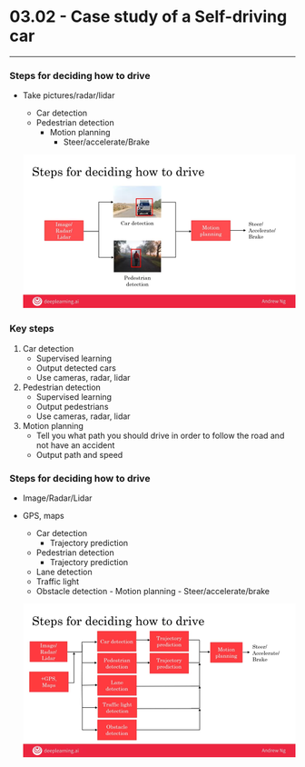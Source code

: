 # 03.02 - Case study of a Self-driving car

---

### Steps for deciding how to drive
- Take pictures/radar/lidar
    - Car detection
    - Pedestrian detection
        - Motion planning
            - Steer/accelerate/Brake

    ![Driving steps](images/drivingsteps.png)

### Key steps
1. Car detection
    - Supervised learning
    - Output detected cars
    - Use cameras, radar, lidar
2. Pedestrian detection
    - Supervised learning
    - Output pedestrians
    - Use cameras, radar, lidar
3. Motion planning
    - Tell you what path you should drive in order to follow the road and not have an accident
    - Output path and speed

### Steps for deciding how to drive
- Image/Radar/Lidar
- GPS, maps
    - Car detection
        - Trajectory prediction
    - Pedestrian detection
        - Trajectory prediction
    - Lane detection
    - Traffic light
    - Obstacle detection
            - Motion planning
                - Steer/accelerate/brake

    ![Driving steps in detail](images/drivingdetailed.png)